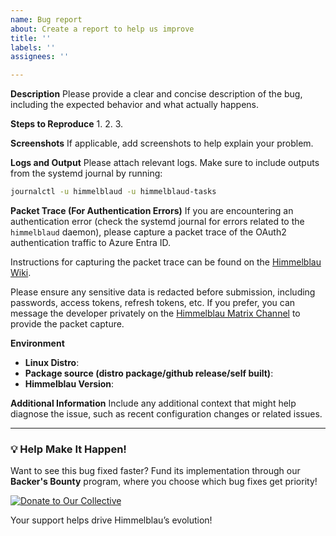 ```yaml
---
name: Bug report
about: Create a report to help us improve
title: ''
labels: ''
assignees: ''

---
```


**Description**
Please provide a clear and concise description of the bug, including the expected behavior and what actually happens.

**Steps to Reproduce**
1.
2.
3.

**Screenshots**
If applicable, add screenshots to help explain your problem.

**Logs and Output**
Please attach relevant logs. Make sure to include outputs from the systemd journal by running:
```bash
journalctl -u himmelblaud -u himmelblaud-tasks
```

**Packet Trace (For Authentication Errors)**
If you are encountering an authentication error (check the systemd journal for errors related to the `himmelblaud` daemon), please capture a packet trace of the OAuth2 authentication traffic to Azure Entra ID.

Instructions for capturing the packet trace can be found on the [Himmelblau Wiki](https://github.com/himmelblau-idm/himmelblau/wiki/Capturing-authentication-traffic-using-msal_example).

Please ensure any sensitive data is redacted before submission, including passwords, access tokens, refresh tokens, etc. If you prefer, you can message the developer privately on the [Himmelblau Matrix Channel](https://matrix.to/#/#himmelblau:matrix.org) to provide the packet capture.

**Environment**
- **Linux Distro**: 
- **Package source (distro package/github release/self built)**: 
- **Himmelblau Version**: 

**Additional Information**
Include any additional context that might help diagnose the issue, such as recent configuration changes or related issues.

---

### 💡 Help Make It Happen!
Want to see this bug fixed faster? Fund its implementation through our **Backer's Bounty** program, where you choose which bug fixes get priority!

[![Donate to Our Collective](https://opencollective.com/himmelblau/donate/button.png?color=blue)](https://himmelblau-idm.org/backers.html#backers-bounty)

Your support helps drive Himmelblau’s evolution!
